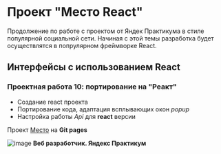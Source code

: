 # Проект "Место React"
Продолжение по работе с проектом от Яндек Практикума в стиле популярной социальной сети. Начиная с этой темы разработка будет осуществлятся в попрулярном фреймворке React.

## Интерфейсы с использованием React
### Проектная работа 10: портирование на "Реакт"
* Создание react проекта
* Портирование кода, адаптация всплывающих окон _popup_
* Настройка работы _Api_ для **react** версии

Проект [Место](https://vova-iz-tambova.github.io/mesto/) на **Git pages**

![image](https://repository-images.githubusercontent.com/664732808/af8e2505-9b56-4db7-8d2f-8c4c609649a1)
**Веб разработчик. Яндекс Практикум**
